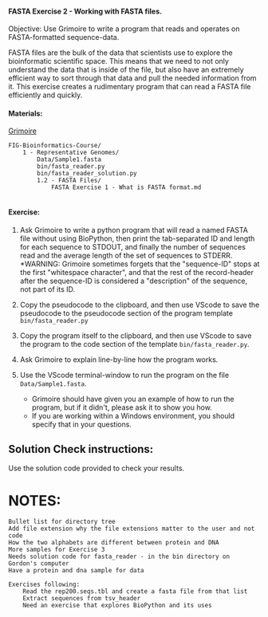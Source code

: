 #### FASTA Exercise 2 - Working with FASTA files.

Objective: Use Grimoire to write a program that reads and operates on FASTA-formatted sequence-data.

FASTA files are the bulk of the data that scientists use to explore the bioinformatic scientific space. This means that we need to not only understand the data that is inside of the file, but also have an extremely efficient way to sort through that data and pull the needed information from it. This exercise creates a rudimentary program that can read a FASTA file efficiently and quickly.

#### Materials: 

[Grimoire](https://chat.openai.com/g/g-n7Rs0IK86-grimoire)
``` 
FIG-Bioinformatics-Course/
    1 - Representative Genomes/
        Data/Sample1.fasta
        bin/fasta_reader.py
        bin/fasta_reader_solution.py
        1.2 - FASTA Files/
            FASTA Exercise 1 - What is FASTA format.md
            
```

#### Exercise:

1. Ask Grimoire to write a python program that will read a named FASTA file without using BioPython, then print the tab-separated ID and length for each sequence to STDOUT, and finally the number of sequences read and the average length of the set of sequences to STDERR. 
    *WARNING: Grimoire sometimes forgets that the "sequence-ID" stops at the first "whitespace character", and that the rest of the record-header after the sequence-ID is considered a "description" of the sequence, not part of its ID.

2. Copy the pseudocode to the clipboard, and then use VScode to save the pseudocode to the pseudocode section of the program template `bin/fasta_reader.py` 

3. Copy the program itself to the clipboard, and then use VScode to save the program to the code section of the template `bin/fasta_reader.py`.

4. Ask Grimoire to explain line-by-line how the program works.

5. Use the VScode terminal-window to run the program on the file `Data/Sample1.fasta`.
    * Grimoire should have given you an example of how to run the program, but if it didn't, please ask it to show you how. 
    * If you are working within a Windows environment, you should specify that in your questions.

## Solution Check instructions:
Use the solution code provided to check your results.


# NOTES: 
    Bullet list for directory tree
    Add file extension why the file extensions matter to the user and not code 
    How the two alphabets are different between protein and DNA
    More samples for Exercise 3
    Needs solution code for fasta_reader - in the bin directory on Gordon's computer
    Have a protein and dna sample for data

    Exercises following:
        Read the rep200.seqs.tbl and create a fasta file from that list
        Extract sequences from tsv_header
        Need an exercise that explores BioPython and its uses

        